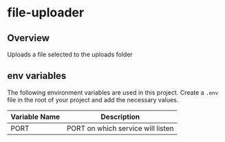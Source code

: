 # file-uploader

## Overview

Uploads a file selected to the uploads folder

## env variables

The following environment variables are used in this project. Create a `.env` file in the root of your project and add the necessary values.

| Variable Name | Description                       |
| ------------- | --------------------------------- |
| PORT          | PORT on which service will listen |
